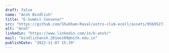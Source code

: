 ```yaml
---
draft: false
name: "Ansh Bindlish"
title: "E-Summit Convenor"
src: "https://github.com/Shubham-Rasal/astro-club-ecell/assets/95695273/b9bc4c13-f7de-42d0-a3d8-e44c05810308"
alt: "Ansh"
linkedin: "https://www.linkedin.com/in/b-ansh/"
mail: "bindlishansh.201ee109@nitk.edu.in"
publishDate: "2022-11-07 15:39"
---
```

